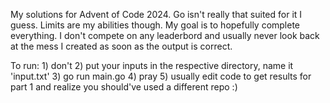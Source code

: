 My solutions for Advent of Code 2024. Go isn't really that suited for it I guess. Limits are my abilities though. My goal is to hopefully complete everything. I don't compete on any leaderbord and usually never look back at the mess I created as soon as the output is correct.
  
To run:
    1) don't
    2) put your inputs in the respective directory, name it 'input.txt'
    3) go run main.go
    4) pray
    5) usually edit code to get results for part 1 and realize you should've used a different repo :)